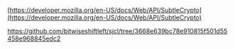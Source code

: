 [https://developer.mozilla.org/en-US/docs/Web/API/SubtleCrypto](https://developer.mozilla.org/en-US/docs/Web/API/SubtleCrypto)

https://github.com/bitwiseshiftleft/sjcl/tree/3668e639bc78e910815f501d55458e968845edc2

